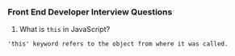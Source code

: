 ### Front End Developer Interview Questions

1) What is `this` in JavaScript?
```
'this' keyword refers to the object from where it was called.
```

